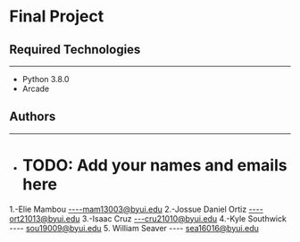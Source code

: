 # Final Project

## Required Technologies
---
* Python 3.8.0
* Arcade

## Authors
---
* # TODO: Add your names and emails here
1.-Elie Mambou ----mam13003@byui.edu
2.-Jossue Daniel Ortiz ----ort21013@byui.edu
3.-Isaac Cruz   ---cru21010@byui.edu
4.-Kyle Southwick ---- sou19009@byui.edu
5. William Seaver ---- sea16016@byui.edu
